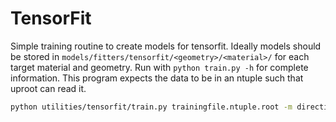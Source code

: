 TensorFit
=========
Simple training routine to create models for tensorfit. Ideally models should
be stored in `models/fitters/tensorfit/<geometry>/<material>/` for each target
material and geometry. Run with `python train.py -h` for complete information.
This program expects the data to be in an ntuple such that uproot can read it.

```bash
python utilities/tensorfit/train.py trainingfile.ntuple.root -m direction -i 1000 -d models/fitters/tensorfit/eos/water/direction
```
